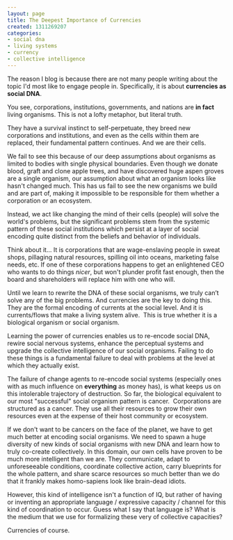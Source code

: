 ```yaml
---
layout: page
title: The Deepest Importance of Currencies
created: 1311269207
categories:
- social dna
- living systems
- currency
- collective intelligence
---
```

<p>The reason I blog is because there are not many people writing about the topic I&#39;d most like to engage people in. Specifically, it is about&nbsp;<strong>currencies as social DNA</strong>.</p><p>You see, corporations, institutions, governments, and nations are <strong>in fact</strong> living organisms. This is not a lofty metaphor, but literal truth.</p><p>They have a survival instinct to self-perpetuate, they breed new corporations and institutions, and even as the cells within them are replaced, their fundamental pattern continues. And we are their cells.</p><p>We fail to see this because of our deep assumptions about organisms as limited to bodies with single physical boundaries. Even though we donate blood, graft and clone apple trees, and have discovered huge aspen groves are a single organism, our assumption about what an organism looks like hasn&#39;t changed much. This has us fail to see the new organisms we build and are part of, making it impossible to be responsible for them whether a corporation or an ecosystem.</p><p>Instead, we act like changing the mind of their cells (people) will solve the world&#39;s problems, but the significant problems stem from the systemic pattern of these social institutions which persist at a layer of social encoding quite distinct from the beliefs and behavior of individuals.</p><p>Think about it... It is corporations that are wage-enslaving people in sweat shops, pillaging natural resources, spilling oil into oceans, marketing false needs, etc. If one of these corporations happens to get an enlightened CEO who wants to do things <em>nicer</em>, but won&#39;t plunder profit fast enough, then the board and shareholders will replace him with one who will.</p><p>Until we learn to rewrite the DNA of these social organisms, we truly can&rsquo;t solve any of the big problems. And currencies are the key to doing this. They are the formal encoding of currents at the social level. And it is currents/flows that make a living system alive. &nbsp;This is true whether it is a biological organism or social organism.</p><p>Learning the power of currencies enables us to re-encode social DNA, rewire social nervous systems, enhance the perceptual systems and upgrade the collective intelligence of our social organisms. Failing to do these things is a fundamental failure to deal with problems at the level at which they actually exist.</p><p>The failure of change agents to re-encode social systems (especially ones with as much influence on <strong>everything</strong> as money has), is what keeps us on this intolerable trajectory of destruction. So far, the biological equivalent to our most &quot;successful&quot; social organism pattern is cancer. &nbsp;Corporations are structured as a cancer. They use all their resources to grow their own resources even at the expense of their host community or ecosystem.</p><p>If we don&#39;t want to be cancers on the face of the planet, we have to get much better at encoding social organisms. We need to spawn a huge diversity of new kinds of social organisms with new DNA and learn how to truly co-create collectively. In this domain, our own cells have proven to be much more intelligent than we are. They communicate, adapt to unforeseeable conditions, coordinate collective action, carry blueprints for the whole pattern, and share scarce resources so much better than we do that it frankly makes homo-sapiens look like brain-dead idiots.</p><p>However, this kind of intelligence isn&#39;t a function of IQ, but rather of having or inventing an appropriate language / expressive capacity / channel for this kind of coordination to occur. Guess what I say that language is? What is the medium that we use for formalizing these very of collective capacities?</p><p>Currencies of course.</p>
